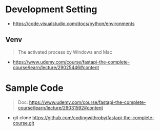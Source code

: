 # Development Setting
- https://code.visualstudio.com/docs/python/environments
## Venv
> The activated process by Windows and Mac
- https://www.udemy.com/course/fastapi-the-complete-course/learn/lecture/29025446#content

# Sample Code
> Doc: https://www.udemy.com/course/fastapi-the-complete-course/learn/lecture/29031592#content
- git clone https://github.com/codingwithroby/fastapi-the-complete-course.git
